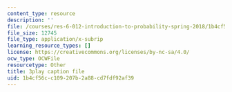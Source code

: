 ```yaml
---
content_type: resource
description: ''
file: /courses/res-6-012-introduction-to-probability-spring-2018/1b4cf56cc109207b2a88cd7fdf92af39_aXFbBcabaQA.srt
file_size: 12745
file_type: application/x-subrip
learning_resource_types: []
license: https://creativecommons.org/licenses/by-nc-sa/4.0/
ocw_type: OCWFile
resourcetype: Other
title: 3play caption file
uid: 1b4cf56c-c109-207b-2a88-cd7fdf92af39
---
```

